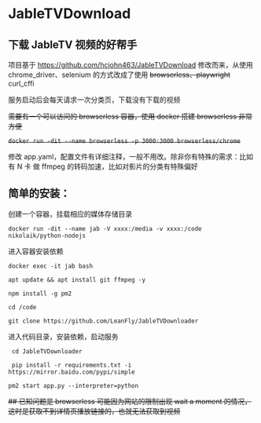 # JableTVDownload

## 下载 JableTV 视频的好帮手
项目基于 https://github.com/hcjohn463/JableTVDownload 修改而来，从使用chrome_driver、selenium 的方式改成了使用 ~~browserless、playwright~~ curl_cffi

服务启动后会每天请求一次分类页，下载没有下载的视频

~~需要有一个可以访问的 browserless 容器，使用 docker 搭建 browserless 非常方便~~

~~``` docker run -dit --name browserless -p 3000:3000 browserless/chrome ```~~

修改 app.yaml，配置文件有详细注释，一般不用改。除非你有特殊的需求：比如有 N 卡 做 ffmpeg 的转码加速，比如对影片的分类有特殊偏好

## 简单的安装：
创建一个容器，挂载相应的媒体存储目录

``` docker run -dit --name jab -V xxxx:/media -v xxxx:/code nikolaik/python-nodejs ```

进入容器安装依赖

``` docker exec -it jab bash ```

``` apt update && apt install git ffmpeg -y ```

``` npm install -g pm2 ```

``` cd /code ```

``` git clone https://github.com/LeanFly/JableTVDownloader ```

进入代码目录，安装依赖，启动服务

``` cd JableTVDownloader```

``` pip install -r requirements.txt -i https://mirror.baidu.com/pypi/simple```

``` pm2 start app.py --interpreter=python ```


~~## 已知问题是 browserless 可能因为网站的限制出现 wait a moment 的情况，这时是获取不到详情页播放链接的，也就无法获取到视频~~
